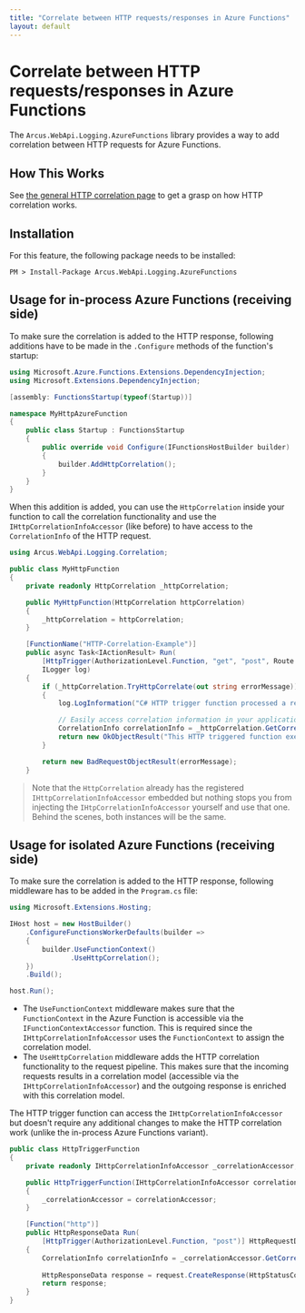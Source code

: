 ```yaml
---
title: "Correlate between HTTP requests/responses in Azure Functions"
layout: default
---
```


# Correlate between HTTP requests/responses in Azure Functions

The `Arcus.WebApi.Logging.AzureFunctions` library provides a way to add correlation between HTTP requests for Azure Functions. 

## How This Works

See [the general HTTP correlation page](correlation.md) to get a grasp on how HTTP correlation works.

## Installation

For this feature, the following package needs to be installed:

```shell
PM > Install-Package Arcus.WebApi.Logging.AzureFunctions
```

## Usage for in-process Azure Functions (receiving side)

To make sure the correlation is added to the HTTP response, following additions have to be made in the `.Configure` methods of the function's startup:

```csharp
using Microsoft.Azure.Functions.Extensions.DependencyInjection;
using Microsoft.Extensions.DependencyInjection;

[assembly: FunctionsStartup(typeof(Startup))]

namespace MyHttpAzureFunction
{
    public class Startup : FunctionsStartup
    {
        public override void Configure(IFunctionsHostBuilder builder)
        {
            builder.AddHttpCorrelation();
        }
    }
}
```

When this addition is added, you can use the `HttpCorrelation` inside your function to call the correlation functionality and use the `IHttpCorrelationInfoAccessor` (like before) to have access to the `CorrelationInfo` of the HTTP request.

```csharp
using Arcus.WebApi.Logging.Correlation;

public class MyHttpFunction
{
    private readonly HttpCorrelation _httpCorrelation;

    public MyHttpFunction(HttpCorrelation httpCorrelation)
    {
        _httpCorrelation = httpCorrelation;
    }

    [FunctionName("HTTP-Correlation-Example")]
    public async Task<IActionResult> Run(
        [HttpTrigger(AuthorizationLevel.Function, "get", "post", Route = null)] HttpRequest req,
        ILogger log)
    {
        if (_httpCorrelation.TryHttpCorrelate(out string errorMessage))
        {
            log.LogInformation("C# HTTP trigger function processed a request.");

            // Easily access correlation information in your application
            CorrelationInfo correlationInfo = _httpCorrelation.GetCorrelationInfo();
            return new OkObjectResult("This HTTP triggered function executed successfully.");
        }

        return new BadRequestObjectResult(errorMessage);
    }
```

> Note that the `HttpCorrelation` already has the registered `IHttpCorrelationInfoAccessor` embedded but nothing stops you from injecting the `IHtpCorrelationInfoAccessor` yourself and use that one. Behind the scenes, both instances will be the same.

## Usage for isolated Azure Functions (receiving side)

To make sure the correlation is added to the HTTP response, following middleware has to be added in the `Program.cs` file:
```csharp
using Microsoft.Extensions.Hosting;

IHost host = new HostBuilder()
    .ConfigureFunctionsWorkerDefaults(builder =>
    {
        builder.UseFunctionContext()
               .UseHttpCorrelation();
    })
    .Build();

host.Run();
```

* The `UseFunctionContext` middleware makes sure that the `FunctionContext` in the Azure Function is accessible via the `IFunctionContextAccessor` function. This is required since the `IHttpCorrelationInfoAccessor` uses the `FunctionContext` to assign the correlation model.
* The `UseHttpCorrelation` middleware adds the HTTP correlation functionality to the request pipeline. This makes sure that the incoming requests results in a correlation model (accessible via the `IHttpCorrelationInfoAccessor`) and the outgoing response is enriched with this correlation model.

The HTTP trigger function can access the `IHttpCorrelationInfoAccessor` but doesn't require any additional changes to make the HTTP correlation work (unlike the in-process Azure Functions variant).

```csharp
public class HttpTriggerFunction
{
    private readonly IHttpCorrelationInfoAccessor _correlationAccessor;

    public HttpTriggerFunction(IHttpCorrelationInfoAccessor correlationAccessor)
    {
        _correlationAccessor = correlationAccessor;
    }

    [Function("http")]
    public HttpResponseData Run(
        [HttpTrigger(AuthorizationLevel.Function, "post")] HttpRequestData request)
    {
        CorrelationInfo correlationInfo = _correlationAccessor.GetCorrelationInfo();
     
        HttpResponseData response = request.CreateResponse(HttpStatusCode.OK);
        return response;
    }
}
```